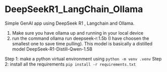 # DeepSeekR1_LangChain_Ollama
Simple GenAI app using DeepSeek R1 , Langchain and Ollama.

1. Make sure you have ollama up and running in your local device
2. run the command ollama run deepseek-r:1.5b (I have choosen the smallest one to save time pulling). This model is basically a distilled model DeepSeek-R1-Distill-Qwen-1.5B

Step 1: make a python virtual environment using `python -m venv .venv`
Step 2: install all the requirements `pip install -r requirements.txt`
